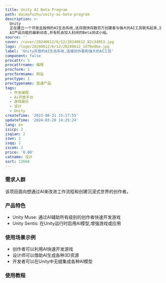 ```yaml
---
title: Unity AI Beta Program
path: daimafuzhu/unity-ai-beta-program
description: >-
  Unity
  正在建立一个开放且独特的AI生态系统,这将很快将数百万创建者与强大的AI工具联系起来,加快RT3D内容和体验的创作和交付,服务于全球数十亿用户。该项目通过AI来帮助创作者更快地创建和改进游戏。用户可以注册该计划,获得Unity
  AI产品功能的最新动态,并有机会加入封闭的Beta测试小组。
source: ''
cover: /cover/20240612/6/12/20240612_82c34053.jpg
logo: /logo/20240612/6/12/20240612_1d70ed6e.jpg
label: 'Unity开放的AI生态系统,连接创作者和强大的AI工具'
component: false
procattr: 5
procattrname: 编程
procform: 1
procformname: 网站
proctype: 1
proctypename: 普通产品
tags:
  - 开发编程
  - Ai开放平台
  - 游戏娱乐
  - 设计
  - Unity
createTime: '2023-08-31 15:17:55'
updateTime: '2024-03-28 14:25:24'
lang: en
isicp: 2
isqian: 2
iswx: 2
isqq: 1
iscom: 2
price: '0.00'
catname: 设计
sort: 12668
---
```




### 需求人群
该项目面向想通过AI来改进工作流程和创建沉浸式世界的创作者。

### 产品特色
- Unity Muse: 通过AI辅助所有级别的创作者快速开发游戏
- Unity Sentis: 在Unity运行时启用AI模型,增强游戏或应用

### 使用场景示例
- 创作者可以利用AI快速开发游戏
- 设计师可以借助AI生成各种3D资源
- 开发者可以在Unity中无缝集成各种AI模型

### 使用教程


  
